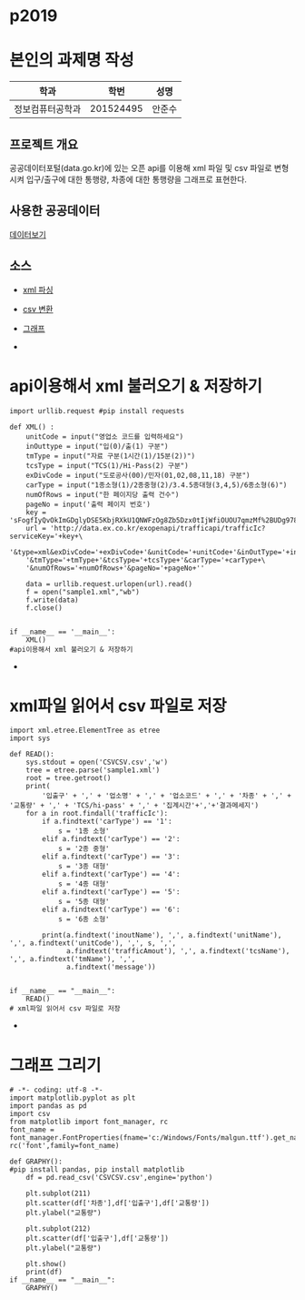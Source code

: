 # p2019
# 본인의 과제명 작성

학과 | 학번 | 성명
---- | ---- | ---- 
정보컴퓨터공학과 |201524495 |안준수


## 프로젝트 개요
 
공공데이터포털(data.go.kr)에 있는 오픈 api를 이용해 xml 파일 및 csv 파일로 변형 시켜 
입구/출구에 대한 통행량, 차종에 대한 통행량을 그래프로 표현한다.

## 사용한 공공데이터 
[데이터보기](http://data.ex.co.kr/exopenapi/trafficapi/trafficIc?serviceKey=sFogfIyQvOkImGDglyDSE5KbjRXkU1QNWFzOg8Zb5Dzx0tIjWfiOUOU7qmzMf%2BUDg978J07nsNabd5aA56D8aQ%3D%3D&type=xml&exDivCode=00&unitCode=140&numOfRows=999)

## 소스
* [xml 파싱](https://github.com/201524495/p2019/blob/master/HIGHWAYXML.py)
* [csv 변환](https://github.com/201524495/p2019/blob/master/HIGHWAY3api.py)
* [그래프](https://github.com/201524495/p2019/blob/master/HIGHGra.py)


* 

# api이용해서 xml 불러오기 & 저장하기
~~~
import urllib.request #pip install requests

def XML() :
    unitCode = input("영업소 코드를 입력하세요")
    inOuttype = input("입(0)/출(1) 구분")
    tmType = input("자료 구분(1시간(1)/15분(2))")
    tcsType = input("TCS(1)/Hi-Pass(2) 구분")
    exDivCode = input("도로공사(00)/민자(01,02,08,11,18) 구분")
    carType = input("1종소형(1)/2종중형(2)/3.4.5종대형(3,4,5)/6종소형(6)")
    numOfRows = input("한 페이지당 출력 건수")
    pageNo = input('출력 페이지 번호')
    key = 'sFogfIyQvOkImGDglyDSE5KbjRXkU1QNWFzOg8Zb5Dzx0tIjWfiOUOU7qmzMf%2BUDg978J07nsNabd5aA56D8aQ%3D%3D'
    url = 'http://data.ex.co.kr/exopenapi/trafficapi/trafficIc?serviceKey='+key+\
    '&type=xml&exDivCode='+exDivCode+'&unitCode='+unitCode+'&inOutType='+inOuttype+\
    '&tmType='+tmType+'&tcsType='+tcsType+'&carType='+carType+\
    '&numOfRows='+numOfRows+'&pageNo='+pageNo+''

    data = urllib.request.urlopen(url).read()
    f = open("sample1.xml","wb")
    f.write(data)
    f.close()


if __name__ == '__main__':
    XML()
#api이용해서 xml 불러오기 & 저장하기
~~~

* 

# xml파일 읽어서 csv 파일로 저장
~~~
import xml.etree.ElementTree as etree
import sys

def READ():
    sys.stdout = open('CSVCSV.csv','w')
    tree = etree.parse('sample1.xml')
    root = tree.getroot()
    print(
        '입출구' + ',' + '업소명' + ',' + '업소코드' + ',' + '차종' + ',' + '교통량' + ',' + 'TCS/hi-pass' + ',' + '집계시간'+','+'결과메세지')
    for a in root.findall('trafficIc'):
        if a.findtext('carType') == '1':
            s = '1종 소형'
        elif a.findtext('carType') == '2':
            s = '2종 중형'
        elif a.findtext('carType') == '3':
            s = '3종 대형'
        elif a.findtext('carType') == '4':
            s = '4종 대형'
        elif a.findtext('carType') == '5':
            s = '5종 대형'
        elif a.findtext('carType') == '6':
            s = '6종 소형'

        print(a.findtext('inoutName'), ',', a.findtext('unitName'), ',', a.findtext('unitCode'), ',', s, ',',
              a.findtext('trafficAmout'), ',', a.findtext('tcsName'), ',', a.findtext('tmName'), ',',
              a.findtext('message'))


if __name__ == "__main__":
    READ()
# xml파일 읽어서 csv 파일로 저장
~~~


* 

# 그래프 그리기
~~~
# -*- coding: utf-8 -*-
import matplotlib.pyplot as plt
import pandas as pd
import csv
from matplotlib import font_manager, rc
font_name = font_manager.FontProperties(fname='c:/Windows/Fonts/malgun.ttf').get_name()
rc('font',family=font_name)

def GRAPHY():
#pip install pandas, pip install matplotlib
    df = pd.read_csv('CSVCSV.csv',engine='python')

    plt.subplot(211)
    plt.scatter(df['차종'],df['입출구'],df['교통량'])
    plt.ylabel("교통량")

    plt.subplot(212)
    plt.scatter(df['입출구'],df['교통량'])
    plt.ylabel("교통량")

    plt.show()
    print(df)
if __name__ == "__main__":
    GRAPHY()
~~~
